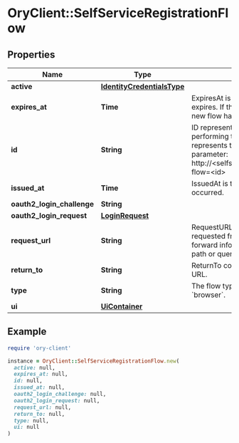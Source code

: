 # OryClient::SelfServiceRegistrationFlow

## Properties

| Name | Type | Description | Notes |
| ---- | ---- | ----------- | ----- |
| **active** | [**IdentityCredentialsType**](IdentityCredentialsType.md) |  | [optional] |
| **expires_at** | **Time** | ExpiresAt is the time (UTC) when the flow expires. If the user still wishes to log in, a new flow has to be initiated. |  |
| **id** | **String** | ID represents the flow&#39;s unique ID. When performing the registration flow, this represents the id in the registration ui&#39;s query parameter: http://&lt;selfservice.flows.registration.ui_url&gt;/?flow&#x3D;&lt;id&gt; |  |
| **issued_at** | **Time** | IssuedAt is the time (UTC) when the flow occurred. |  |
| **oauth2_login_challenge** | **String** |  | [optional] |
| **oauth2_login_request** | [**LoginRequest**](LoginRequest.md) |  | [optional] |
| **request_url** | **String** | RequestURL is the initial URL that was requested from Ory Kratos. It can be used to forward information contained in the URL&#39;s path or query for example. |  |
| **return_to** | **String** | ReturnTo contains the requested return_to URL. | [optional] |
| **type** | **String** | The flow type can either be &#x60;api&#x60; or &#x60;browser&#x60;. |  |
| **ui** | [**UiContainer**](UiContainer.md) |  |  |

## Example

```ruby
require 'ory-client'

instance = OryClient::SelfServiceRegistrationFlow.new(
  active: null,
  expires_at: null,
  id: null,
  issued_at: null,
  oauth2_login_challenge: null,
  oauth2_login_request: null,
  request_url: null,
  return_to: null,
  type: null,
  ui: null
)
```

